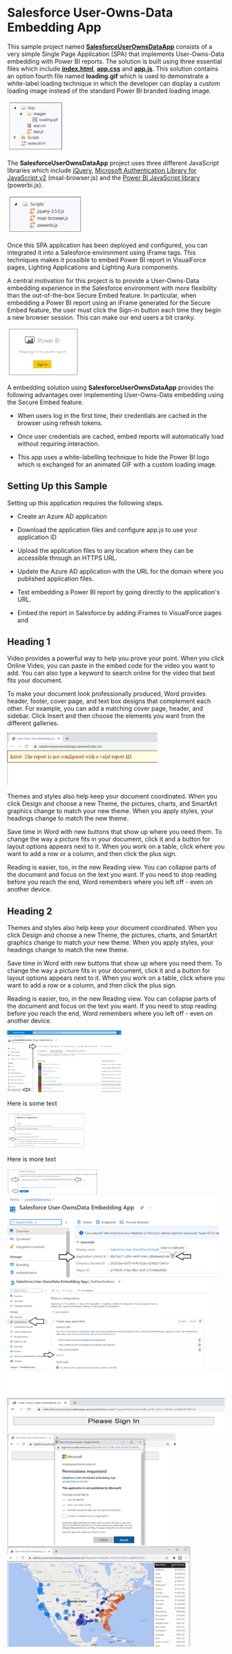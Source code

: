 # Salesforce User-Owns-Data Embedding App

This sample project named
[**SalesforceUserOwnsDataApp**](https://github.com/PowerBiDevCamp/SalesforceUserOwnsDataEmbedding/tree/main/SalesforceUserOwnsDataApp)
consists of a very simple Single Page Application (SPA) that implements
User-Owns-Data embedding with Power BI reports. The solution is built
using three essential files which include
[**index.html**](https://github.com/PowerBiDevCamp/SalesforceUserOwnsDataEmbedding/blob/main/Dist/index.html),
[**app.css**](https://github.com/PowerBiDevCamp/SalesforceUserOwnsDataEmbedding/blob/main/Dist/App/app.css)
and
[**app.js**](https://github.com/PowerBiDevCamp/SalesforceUserOwnsDataEmbedding/blob/main/Dist/App/app.js).
This solution contains an option fourth file named **loading.gif** which
is used to demonstrate a white-label loading technique in which the
developer can display a custom loading image instead of the standard
Power BI branded loading image.

<img src="ReadMe\media\image1.png" style="width:1.37512in;height:1.24528in" />

The **SalesforceUserOwnsDataApp** project uses three different
JavaScript libraries which include [jQuery](https://jquery.com/),
[Microsoft Authentication Library for JavaScript
v2](https://github.com/AzureAD/microsoft-authentication-library-for-js/tree/dev/lib/msal-browser)
(msal-browser.js) and the [Power BI JavaScript
library](https://docs.microsoft.com/en-us/javascript/api/overview/powerbi/)
(powerbi.js).

<img src="ReadMe\media\image2.png" style="width:1.87736in;height:0.93868in" />

Once this SPA application has been deployed and configured, you can
integrated it into a Salesforce environment using iFrame tags. This
techniques makes it possible to embed Power BI report in VisualForce
pages, Lighting Applications and Lighting Aura components.

A central motivation for this project is to provide a User-Owns-Data
embedding experience in the Salesforce environment with more flexibility
than the out-of-the-box Secure Embed feature. In particular, when
embedding a Power BI report using an iFrame generated for the Secure
Embed feature, the user must click the Sign-in button each time they
begin a new browser session. This can make our end users a bit cranky.

<img src="ReadMe\media\image3.png" style="width:1.72454in;height:1.18868in" />

A embedding solution using **SalesforceUserOwnsDataApp** provides the
following advantages over implementing User-Owns-Data embedding using
the Secure Embed feature.

-   When users log in the first time, their credentials are cached in
    the browser using refresh tokens.

-   Once user credentials are cached, embed reports will automatically
    load without requiring interaction.

-   This app uses a white-labelling technique to hide the Power BI logo
    which is exchanged for an animated GIF with a custom loading image.

## Setting Up this Sample

Setting up this application requires the following steps.

-   Create an Azure AD application

-   Download the application files and configure app.js to use your
    application ID

-   Upload the application files to any location where they can be
    accessible through an HTTPS URL.

-   Update the Azure AD application with the URL for the domain where
    you published application files.

-   Test embedding a Power BI report by going directly to the
    application's URL.

-   Embed the report in Salesforce by adding iFrames to VisualForce
    pages and

## Heading 1

Video provides a powerful way to help you prove your point. When you
click Online Video, you can paste in the embed code for the video you
want to add. You can also type a keyword to search online for the video
that best fits your document.

To make your document look professionally produced, Word provides
header, footer, cover page, and text box designs that complement each
other. For example, you can add a matching cover page, header, and
sidebar. Click Insert and then choose the elements you want from the
different galleries.

<img src="ReadMe\media\image4.png" style="width:3.62705in;height:1.25939in" />

Themes and styles also help keep your document coordinated. When you
click Design and choose a new Theme, the pictures, charts, and SmartArt
graphics change to match your new theme. When you apply styles, your
headings change to match the new theme.

Save time in Word with new buttons that show up where you need them. To
change the way a picture fits in your document, click it and a button
for layout options appears next to it. When you work on a table, click
where you want to add a row or a column, and then click the plus sign.

Reading is easier, too, in the new Reading view. You can collapse parts
of the document and focus on the text you want. If you need to stop
reading before you reach the end, Word remembers where you left off -
even on another device.

## Heading 2

Themes and styles also help keep your document coordinated. When you
click Design and choose a new Theme, the pictures, charts, and SmartArt
graphics change to match your new theme. When you apply styles, your
headings change to match the new theme.

Save time in Word with new buttons that show up where you need them. To
change the way a picture fits in your document, click it and a button
for layout options appears next to it. When you work on a table, click
where you want to add a row or a column, and then click the plus sign.

Reading is easier, too, in the new Reading view. You can collapse parts
of the document and focus on the text you want. If you need to stop
reading before you reach the end, Word remembers where you left off -
even on another device.

<img src="ReadMe\media\image5.png" style="width:2.75381in;height:1.489in" />

Here is some text

<img src="ReadMe\media\image6.png" style="width:1.86526in;height:0.84507in" />

Here is more text

<img src="ReadMe\media\image7.png" style="width:2.18779in;height:0.63889in" />

<img src="ReadMe\media\image8.png" style="width:5.10962in;height:1.94286in" />

<img src="ReadMe\media\image9.png" style="width:4.875in;height:2.21605in" />

<img src="ReadMe\media\image10.png" style="width:6.48542in;height:1.44316in" />

<img src="ReadMe\media\image11.png" style="width:4.0676in;height:2.7in" />

<img src="ReadMe\media\image12.png" style="width:4.41189in;height:2.41429in" />
